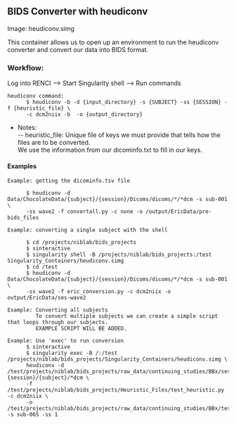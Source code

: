 ## BIDS Converter with heudiconv

Image: heudiconv.simg

This container allows us to open up an environment to run the heudiconv converter and convert our data into BIDS format.

### Workflow: <br>
Log into RENCI --> Start Singularity shell --> Run commands


    heudiconv command:
          $ heudiconv -b -d {input_directory} -s {SUBJECT} -ss {SESSION} -f {heuristic_file} \
          -c dcm2niix -b  -o {output_directory}



  * Notes:\
    -- heuristic_file: Unique file of keys we must provide that tells how the files are to be converted. \
          We use the information from our dicominfo.txt to fill in our keys.


#### Examples

    Example: getting the dicominfo.tsv file

          $ heudiconv -d Data/ChocolateData/{subject}/{session}/Dicoms/dicoms/*/*dcm -s sub-001 \
          -ss wave2 -f convertall.py -c none -o /output/EricData/pre-bids_files

    Example: converting a single subject with the shell 

          $ cd /projects/niblab/bids_projects
          $ sinteractive
          $ singularity shell -B /projects/niblab/bids_projects:/test Singularity_Containers/heudiconv.simg
          $ cd /test
          $ heudiconv -d Data/ChocolateData/{subject}/{session}/Dicoms/dicoms/*/*dcm -s sub-001 \
          -ss wave2 -f eric_conversion.py -c dcm2niix -o output/EricData/ses-wave2

    Example: Converting all subjects
             To convert multiple subjects we can create a simple script that loops through our subjects.  
             EXAMPLE SCRIPT WILL BE ADDED.
           
    Example: Use 'exec' to run conversion
          $ sinteractive 
          $ singularity exec -B /:/test /projects/niblab/bids_projects/Singularity_Containers/heudiconv.simg \
          heudiconv -d /test/projects/niblab/bids_projects/raw_data/continuing_studies/BBx/ses-{session}/{subject}/*dcm \
          -f /test/projects/niblab/bids_projects/Heuristic_Files/test_heuristic.py -c dcm2niix \
          -o  /test/projects/niblab/bids_projects/raw_data/continuing_studies/BBx/test -s sub-065 -ss 1 
